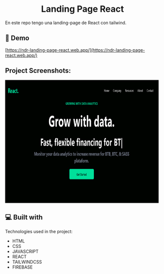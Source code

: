 <h1 align="center" id="title">Landing Page React</h1>

<p id="description">En este repo tengo una landing-page de React con tailwind.</p>

<h2>🚀 Demo</h2>

[https://ndr-landing-page-react.web.app/](https://ndr-landing-page-react.web.app/)

<h2>Project Screenshots:</h2>

<img src="https://github.com/Nicolas-Daniel-Rodriguez/landing-page-react/blob/main/src/assets/portada.png" alt="project-screenshot" width="500" height="400/">

  
  
<h2>💻 Built with</h2>

Technologies used in the project:

*   HTML
*   CSS
*   JAVASCRIPT
*   REACT
*   TAILWINDCSS
*   FIREBASE